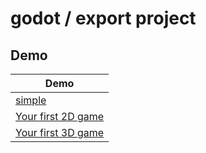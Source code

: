 
# godot / export project

## Demo

| Demo |
| --- |
| [simple](simple) |
| [Your first 2D game](dodge) |
| [Your first 3D game](dodge-3d) |
